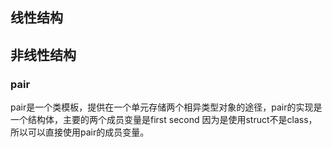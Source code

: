 ## 线性结构

## 非线性结构

### pair

pair是一个类模板，提供在一个单元存储两个相异类型对象的途径，pair的实现是一个结构体，主要的两个成员变量是first second 因为是使用struct不是class，所以可以直接使用pair的成员变量。

